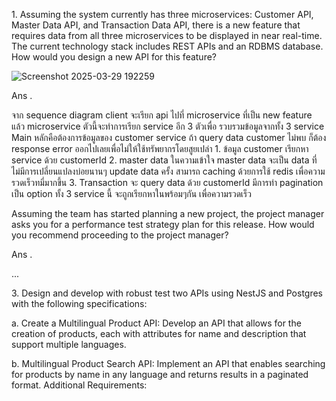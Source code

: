 
<p> 
1. Assuming the system currently has three microservices: Customer API, Master Data API, and Transaction Data API, there is a new feature that requires data from all three microservices to be displayed in near real-time. The current technology stack includes REST APIs and an RDBMS database. How would you design a new API for this feature? 
</p>

![Screenshot 2025-03-29 192259](https://github.com/user-attachments/assets/ca9ef4ce-22eb-43fc-9b02-4823cd9f4ff2) 

<p> Ans .</p>
<p>
จาก sequence diagram  client จะเรียก api ไปที่ microservice ที่เป็น new feature แล้ว microservice ตัวนี้จะทำการเรียก service อีก 3 ตัวเพื่อ รวบรวมข้อมูลจากทั้ง 3 service 
Main หลักคือต้องการข้อมูลของ customer service ถ้า query data customer ไม่พบ ก็ต้อง response error ออกไปเลยเพื่อไม่ให้ใช้ทรัพยากรโดยสูยเปล่า
1. ข้อมูล customer เรียกหา service ด้วย customerId
2. master data  ในความเข้าใจ master data จะเป็น data ที่ไม่มีการเปลี่ยนแปลงบ่อยนานๆ update data ครั้ง สามารถ caching ด้วยการใช้ redis เพื่อความรวดเร็วทมี่มากขึ้น
3. Transaction จะ query data ด้วย customerId มีการทำ pagination เป็น option
ทั้ง 3 service นี้ จะถูกเรียกหาในพร้อมๆกัน เพื่อความรวดเร็ว
</p>

<p>
Assuming the team has started planning a new project, the project manager asks you for a performance test strategy plan for this release. How would you recommend proceeding to the project manager? 
</p>

<p> Ans .</p>
<p>
...
</p>


<p>
3. Design and develop with robust test two APIs using NestJS and Postgres with the following specifications: 

a. Create a Multilingual Product API: Develop an API that allows for the creation of products, each with attributes for name and description that support multiple languages.

b. Multilingual Product Search API: Implement an API that enables searching for products by name in any language and returns results in a paginated format. 
Additional Requirements: 

</p>

